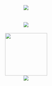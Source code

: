 <div align="center">
    <img src="https://metrics.lecoq.io/imoki?template=classic&config.timezone=Asia%2FShanghai">
</div>
<h1 align="center">
  <a href="https://sunguoqi.com/">
    <img src="https://readme-typing-svg.herokuapp.com/?lines=在鲁迅的后园，可以看见墙外有两株树;一株是枣树，还有一株也是枣树。&center=true&size=20">
  </a>
</h1>
<div align="center">
    <img height="137px" src="https://github-readme-stats.vercel.app/api?username=imoki&show_icons=true&theme=nightowl&hide_title=true&hide_border=true" />
</div>
<div align="center">
    <img src="https://activity-graph.herokuapp.com/graph?username=imoki&theme=xcode" />
</div>
